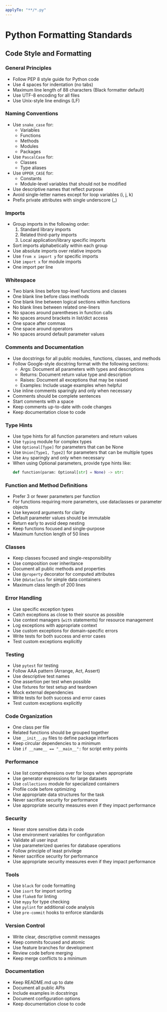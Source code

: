 ```yaml
---
applyTo: "**/*.py"
---
```

# Python Formatting Standards

## Code Style and Formatting

### General Principles
- Follow PEP 8 style guide for Python code
- Use 4 spaces for indentation (no tabs)
- Maximum line length of 88 characters (Black formatter default)
- Use UTF-8 encoding for all files
- Use Unix-style line endings (LF)

### Naming Conventions
- Use `snake_case` for:
  - Variables
  - Functions
  - Methods
  - Modules
  - Packages
- Use `PascalCase` for:
  - Classes
  - Type aliases
- Use `UPPER_CASE` for:
  - Constants
  - Module-level variables that should not be modified
- Use descriptive names that reflect purpose
- Avoid single-letter names except for loop variables (i, j, k)
- Prefix private attributes with single underscore (_)

### Imports
- Group imports in the following order:
  1. Standard library imports
  2. Related third-party imports
  3. Local application/library specific imports
- Sort imports alphabetically within each group
- Use absolute imports over relative imports
- Use `from x import y` for specific imports
- Use `import x` for module imports
- One import per line

### Whitespace
- Two blank lines before top-level functions and classes
- One blank line before class methods
- One blank line between logical sections within functions
- No blank lines between related one-liners
- No spaces around parentheses in function calls
- No spaces around brackets in list/dict access
- One space after commas
- One space around operators
- No spaces around default parameter values

### Comments and Documentation
- Use docstrings for all public modules, functions, classes, and methods
- Follow Google-style docstring format with the following sections:
  - Args: Document all parameters with types and descriptions
  - Returns: Document return value type and description
  - Raises: Document all exceptions that may be raised
  - Examples: Include usage examples when helpful
- Use inline comments sparingly and only when necessary
- Comments should be complete sentences
- Start comments with a space
- Keep comments up-to-date with code changes
- Keep documentation close to code

### Type Hints
- Use type hints for all function parameters and return values
- Use `typing` module for complex types
- Use `Optional[Type]` for parameters that can be None
- Use `Union[Type1, Type2]` for parameters that can be multiple types
- Use `Any` sparingly and only when necessary
- When using Optional parameters, provide type hints like:
  ```python
  def function(param: Optional[str] = None) -> str:
  ```

### Function and Method Definitions
- Prefer 3 or fewer parameters per function
- For functions requiring more parameters, use dataclasses or parameter objects
- Use keyword arguments for clarity
- Default parameter values should be immutable
- Return early to avoid deep nesting
- Keep functions focused and single-purpose
- Maximum function length of 50 lines

### Classes
- Keep classes focused and single-responsibility
- Use composition over inheritance
- Document all public methods and properties
- Use `@property` decorator for computed attributes
- Use `@dataclass` for simple data containers
- Maximum class length of 200 lines

### Error Handling
- Use specific exception types
- Catch exceptions as close to their source as possible
- Use context managers (`with` statements) for resource management
- Log exceptions with appropriate context
- Use custom exceptions for domain-specific errors
- Write tests for both success and error cases
- Test custom exceptions explicitly

### Testing
- Use `pytest` for testing
- Follow AAA pattern (Arrange, Act, Assert)
- Use descriptive test names
- One assertion per test when possible
- Use fixtures for test setup and teardown
- Mock external dependencies
- Write tests for both success and error cases
- Test custom exceptions explicitly

### Code Organization
- One class per file
- Related functions should be grouped together
- Use `__init__.py` files to define package interfaces
- Keep circular dependencies to a minimum
- Use `if __name__ == "__main__":` for script entry points

### Performance
- Use list comprehensions over for loops when appropriate
- Use generator expressions for large datasets
- Use `collections` module for specialized containers
- Profile code before optimizing
- Use appropriate data structures for the task
- Never sacrifice security for performance
- Use appropriate security measures even if they impact performance

### Security
- Never store sensitive data in code
- Use environment variables for configuration
- Validate all user input
- Use parameterized queries for database operations
- Follow principle of least privilege
- Never sacrifice security for performance
- Use appropriate security measures even if they impact performance

### Tools
- Use `black` for code formatting
- Use `isort` for import sorting
- Use `flake8` for linting
- Use `mypy` for type checking
- Use `pylint` for additional code analysis
- Use `pre-commit` hooks to enforce standards

### Version Control
- Write clear, descriptive commit messages
- Keep commits focused and atomic
- Use feature branches for development
- Review code before merging
- Keep merge conflicts to a minimum

### Documentation
- Keep README.md up to date
- Document all public APIs
- Include examples in docstrings
- Document configuration options
- Keep documentation close to code


